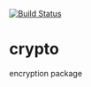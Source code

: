 [![Build Status](https://travis-ci.org/ssh-vault/crypto.svg?branch=master)](https://travis-ci.org/ssh-vault/crypto)

# crypto
encryption package
